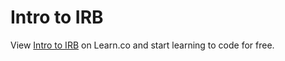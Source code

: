 # Intro to IRB
<p class='util--hide'>View <a href='https://learn.co/lessons/47808-irb-readme'>Intro to IRB</a> on Learn.co and start learning to code for free.</p>
